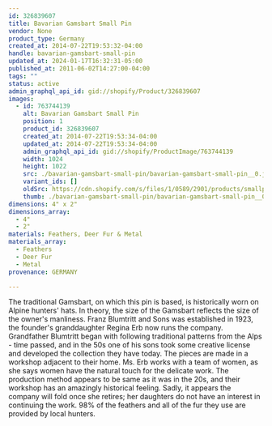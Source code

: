 ```yaml
---
id: 326839607
title: Bavarian Gamsbart Small Pin
vendor: None
product_type: Germany
created_at: 2014-07-22T19:53:32-04:00
handle: bavarian-gamsbart-small-pin
updated_at: 2024-01-17T16:32:31-05:00
published_at: 2011-06-02T14:27:00-04:00
tags: ""
status: active
admin_graphql_api_id: gid://shopify/Product/326839607
images:
  - id: 763744139
    alt: Bavarian Gamsbart Small Pin
    position: 1
    product_id: 326839607
    created_at: 2014-07-22T19:53:34-04:00
    updated_at: 2014-07-22T19:53:34-04:00
    admin_graphql_api_id: gid://shopify/ProductImage/763744139
    width: 1024
    height: 1022
    src: ./bavarian-gamsbart-small-pin/bavarian-gamsbart-small-pin__0.jpg
    variant_ids: []
    oldSrc: https://cdn.shopify.com/s/files/1/0589/2901/products/smallpin.jpeg?v=1406073214
    thumb: ./bavarian-gamsbart-small-pin/bavarian-gamsbart-small-pin__0-thumb.jpg
dimensions: 4" x 2"
dimensions_array:
  - 4"
  - 2"
materials: Feathers, Deer Fur & Metal
materials_array:
  - Feathers
  - Deer Fur
  - Metal
provenance: GERMANY

---
```


The traditional Gamsbart, on which this pin is based, is historically worn on Alpine hunters' hats. In theory, the size of the Gamsbart reflects the size of the owner's manliness. Franz Blumtritt and Sons was established in 1923, the founder's granddaughter Regina Erb now runs the company. Grandfather Blumtritt began with following traditional patterns from the Alps - time passed, and in the 50s one of his sons took some creative license and developed the collection they have today. The pieces are made in a workshop adjacent to their home. Ms. Erb works with a team of women, as she says women have the natural touch for the delicate work. The production method appears to be same as it was in the 20s, and their workshop has an amazingly historical feeling. Sadly, it appears the company will fold once she retires; her daughters do not have an interest in continuing the work. 98% of the feathers and all of the fur they use are provided by local hunters.